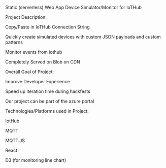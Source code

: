 Static (serverless) Web App Device Simulator/Monitor for IoTHub 

 

Project Description: 

Copy/Paste in IoTHub Connection String 

Quickly create simulated devices with custom JSON payloads and custom patterns 

Monitor events from iothub 

Completely Served on Blob on CDN 

 

Overall Goal of Project: 

Improve Developer Experience 

Speed up iteration time during hackfests 

Our project can be part of the azure portal 

 

Technologies/Platforms used in Project: 

IotHub 

MQTT 

MQTT.JS 

React 

D3 (for monitoring line chart) 